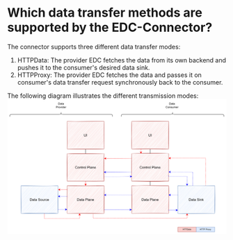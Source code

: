Which data transfer methods are supported by the EDC-Connector?
========

The connector supports three different data transfer modes:

1. HTTPData: The provider EDC fetches the data from its own backend and pushes it to the consumer's desired data sink.
2. HTTPProxy: The provider EDC fetches the data and passes it on consumer's data transfer request synchronously back to the consumer.

The following diagram illustrates the different transmission modes:
![data-transfer-methods.png](images%2Fdata-transfer-methods.png)
